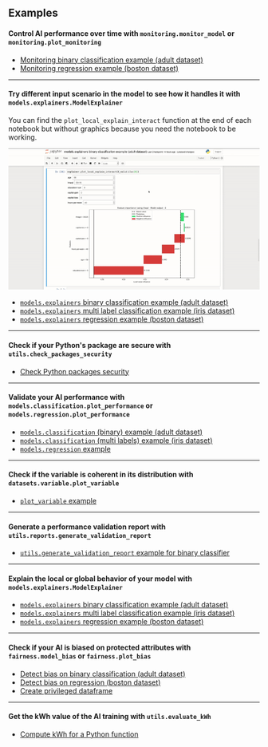 Examples
--------

#### <span id='monitoring'>Control AI performance over time with `monitoring.monitor_model` or `monitoring.plot_monitoring`</h3>

- [Monitoring binary classification example (adult dataset)](monitoring_binary_classification_example_adult_dataset.ipynb)
- [Monitoring regression example (boston dataset)](monitoring_regression_example_boston_dataset.ipynb)

----

#### <span id='scenario'>Try different input scenario in the model to see how it handles it with `models.explainers.ModelExplainer`</span>

You can find the `plot_local_explain_interact` function at the end of each notebook but without graphics because you need the notebook to be working.

<div style="text-align:center;">
<img src='../images/explainer_interactive_plot.gif'>
</div>

- [`models.explainers` binary classification example (adult dataset)](models.explainers_binary_classification_example_adult_dataset.ipynb)
- [`models.explainers` multi label classification example (iris dataset)](models.explainers_multi_label_classification_example_iris_dataset.ipynb)
- [`models.explainers` regression example (boston dataset)](models.explainers_regression_example_boston_dataset_.ipynb)

----


#### <span id='check_packages_security'>Check if your Python's package are secure with `utils.check_packages_security`</span>

- [Check Python packages security](utils.check_packages_security_example.ipynb)

----

#### <span id='performance'>Validate your AI performance with `models.classification.plot_performance` or `models.regression.plot_performance`</span>

- [`models.classification` (binary) example (adult dataset)](models.classification_binary_example.ipynb)
- [`models.classification` (multi labels) example (iris dataset)](models.classification_multi_labels_example.ipynb)
- [`models.regression` example](models.regression_example.ipynb)

----

#### <span id='plot_variable'>Check if the variable is coherent in its distribution with `datasets.variable.plot_variable`</span>

- [`plot_variable` example](datasets.variable.plot_variable_example.ipynb)

----

#### <span id='reports'>Generate a performance validation report with `utils.reports.generate_validation_report`</span>

- [`utils.generate_validation_report` example for binary classifier](utils.generate_validation_report_example.ipynb)

----

#### <span id='explainers'>Explain the local or global behavior of your model with `models.explainers.ModelExplainer`</span>

- [`models.explainers` binary classification example (adult dataset)](models.explainers_binary_classification_example_adult_dataset.ipynb)
- [`models.explainers` multi label classification example (iris dataset)](models.explainers_multi_label_classification_example_iris_dataset.ipynb)
- [`models.explainers` regression example (boston dataset)](models.explainers_regression_example_boston_dataset_.ipynb)

----

#### <span id='fairness'>Check if your AI is biased on protected attributes with `fairness.model_bias` or `fairness.plot_bias`</span>

- [Detect bias on binary classification (adult dataset)](fairness_detect_bias_on_binary_classification_adult_dataset.ipynb)
- [Detect bias on regression (boston dataset)](fairness_detect_bias_on_regression_boston_dataset.ipynb)
- [Create privileged dataframe](fairness.create_privilieged_df_example.ipynb)

----

#### <span id='evaluate_kWh'>Get the kWh value of the AI training with `utils.evaluate_kWh`</span>

- [Compute kWh for a Python function](utils.evaluate_kWh_example.ipynb)